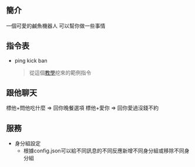 ## 簡介
一個可愛的鹹魚機器人
可以幫你做一些事情

## 指令表
* ping kick ban
  >從這個[教學](https://github.com/notunderctrl/discordjs-v14-series)挖來的範例指令 

## 跟他聊天
標他+問他吃什麼 => 回你晚餐選項
標他+愛你 => 回你愛過沒錢不約

## 服務
* 身分組設定
  * 根據config.json可以給不同訊息的不同反應新增不同身分組或移除不同身分組
